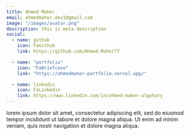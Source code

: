 ```yaml
---
title: Ahmed Maher
email: ahmedmaher.dev1@gmail.com
image: "/images/avatar.png"
description: this is meta description
social:
  - name: github
    icon: FaGithub
    link: https://github.com/Ahmed-Maher77

  - name: "portfolio"
    icon: "FaBriefcase"
    link: "https://ahmedmaher-portfolio.vercel.app/"

  - name: linkedin
    icon: FaLinkedin
    link: https://www.linkedin.com/in/ahmed-maher-algohary
---
```


lorem ipsum dolor sit amet, consectetur adipiscing elit, sed do eiusmod tempor incididunt ut labore et dolore magna aliqua. Ut enim ad minim veniam, quis nostr navigation et dolore magna aliqua.

